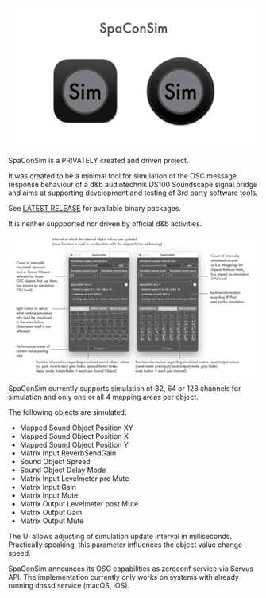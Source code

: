 ![Showreel.001.png](Resources/Documentation/Showreel/Showreel.001.png "SpaConSim Headline Icons")

SpaConSim is a PRIVATELY created and driven project.

It was created to be a minimal tool for simulation of the OSC message response behaviour of a d&b audiotechnik DS100 Soundscape signal bridge and aims at supporting development and testing of 3rd party software tools.

See [LATEST RELEASE](../../releases/latest) for available binary packages.

It is neither suppported nor driven by official d&b activities.

![Showreel.002.png](Resources/Documentation/Showreel/Showreel.002.png "SpaConSim commented screenshot")

SpaConSim currently supports simulation of 32, 64 or 128 channels for simulation and only one or all 4 mapping areas per object.

The following objects are simulated:
- Mapped Sound Object Position XY
- Mapped Sound Object Position X
- Mapped Sound Object Position Y
- Matrix Input ReverbSendGain
- Sound Object Spread
- Sound Object Delay Mode
- Matrix Input Levelmeter pre Mute
- Matrix Input Gain
- Matrix Input Mute
- Matrix Output Levelmeter post Mute
- Matrix Output Gain
- Matrix Output Mute

The UI allows adjusting of simulation update interval in milliseconds. Practically speaking, this parameter influences the object value change speed.

SpaConSim announces its OSC capabilities as zeroconf service via Servus API. The implementation currently only works on systems with already running dnssd service (macOS, iOS).